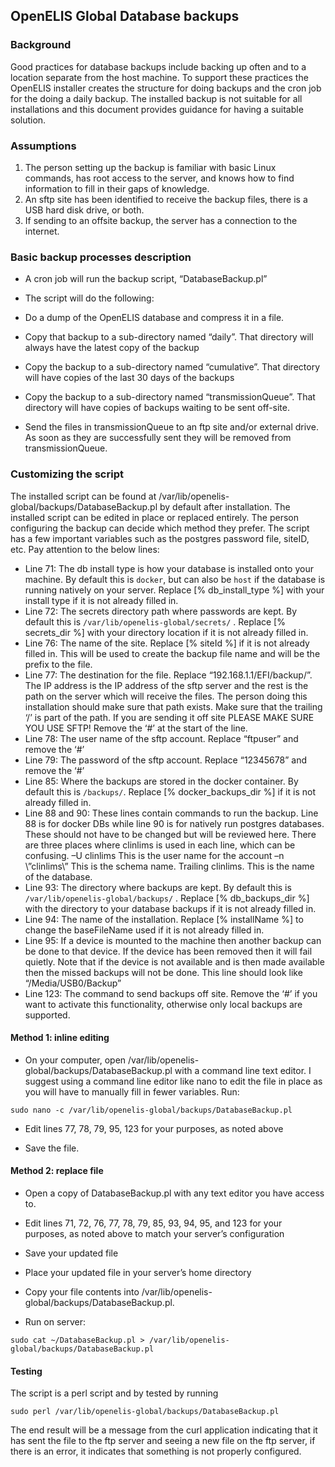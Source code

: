 ## OpenELIS Global Database backups

### Background
Good practices for database backups include backing up often and to a location separate from the host machine.  To support these practices the OpenELIS installer creates the structure for doing backups and the cron job for the doing a daily backup.  The installed backup is not suitable for all installations and this document provides guidance for having a suitable solution.
### Assumptions
1. The person setting up the backup is familiar with basic Linux commands, has root access to the server, and knows how to find information to fill in their gaps of knowledge.
1. An sftp site has been identified to receive the backup files, there is a USB hard disk drive, or both. 
1. If sending to an offsite backup, the server has a connection to the internet.
### Basic backup processes description

* A cron job will run the backup script, “DatabaseBackup.pl”

* The script will do the following:

* Do a dump of the OpenELIS database and compress it in a file.

* Copy that backup to a sub-directory named “daily”.  That directory will always have the latest copy of the backup

* Copy the backup to a sub-directory named “cumulative”.  That directory will have copies of the last 30 days of the backups

* Copy the backup to a sub-directory named “transmissionQueue”.  That directory will have copies of backups waiting to be sent off-site.  

* Send the files in transmissionQueue to an ftp site and/or external drive.  As soon as they are successfully sent they will be removed from transmissionQueue.

### Customizing the script

The installed script can be found at /var/lib/openelis-global/backups/DatabaseBackup.pl by default after installation.  The installed script can be edited in place or replaced entirely. The person configuring the backup can decide which method they prefer. The script has a few important variables such as the postgres password file, siteID, etc. Pay attention to the below lines:

* Line 71: The db install type is how your database is installed onto your machine. By default this is `docker`, but can also be `host` if the database is running natively on your server. Replace [% db_install_type %] with your install type if it is not already filled in.
* Line 72: The secrets directory path where passwords are kept. By default this is `/var/lib/openelis-global/secrets/` . Replace [% secrets_dir %] with your directory location if it is not already filled in.
* Line 76: The name of the site.  Replace [% siteId %] if it is not already filled in.  This will be used to create the backup file name and will be the prefix to the file.
* Line 77: The destination for the file.  Replace “192.168.1.1/EFI/backup/”.  The IP address is the IP address of the sftp server and the rest is the path on the server which will receive the files.  The person doing this installation should make sure that path exists.  Make sure that the trailing ‘/’ is part of the path. If you are sending it off site PLEASE MAKE SURE YOU USE SFTP! Remove the ‘#’ at the start of the line.
* Line 78: The user name of the sftp account.  Replace “ftpuser” and remove the ‘#’
* Line 79: The password of the sftp account. Replace “12345678” and remove the ‘#’
* Line 85: Where the backups are stored in the docker container. By default this is `/backups/`. Replace [% docker_backups_dir %] if it is not already filled in.
* Line 88 and 90: These lines contain commands to run the backup. Line 88 is for docker DBs while line 90 is for natively run postgres databases. These should not have to be changed but will be reviewed here.  There are three places where clinlims is used in each line, which can be confusing.
–U clinlims This is the user name for the account
–n \”clinlims\” This is the schema name.
Trailing clinlims.  This is the name of the database.
* Line 93: The directory where backups are kept. By default this is `/var/lib/openelis-global/backups/` . Replace [% db_backups_dir %] with the directory to your database backups if it is not already filled in.
* Line 94: The name of the installation. Replace [% installName %] to change the baseFileName used if it is not already filled in.
* Line 95:  If a device is mounted to the machine then another backup can be done to that device.  If the device has been removed then it will fail quietly.  Note that if the device is not available and is then made available then the missed backups will not be done. This line should look like “/Media/USB0/Backup”
* Line 123: The command to send backups off site. Remove the ‘#’ if you want to activate this functionality, otherwise only local backups are supported.

#### Method 1: inline editing
* On your computer, open /var/lib/openelis-global/backups/DatabaseBackup.pl with a command line text editor. I suggest using a command line editor like nano to edit the file in place as you will have to manually fill in fewer variables. Run:

``sudo nano -c /var/lib/openelis-global/backups/DatabaseBackup.pl`` 

* Edit lines 77, 78, 79, 95, 123 for your purposes, as noted above

* Save the file. 

#### Method 2: replace file 
* Open a copy of DatabaseBackup.pl with any text editor you have access to.

* Edit lines 71, 72, 76, 77, 78, 79, 85, 93, 94, 95, and 123 for your purposes, as noted above to match your server’s configuration

* Save your updated file

* Place your updated file in your server’s home directory

* Copy your file contents into /var/lib/openelis-global/backups/DatabaseBackup.pl. 

* Run on server:
	
``sudo cat ~/DatabaseBackup.pl > /var/lib/openelis-global/backups/DatabaseBackup.pl``
#### Testing

The script is a perl script and by tested by running

``sudo perl /var/lib/openelis-global/backups/DatabaseBackup.pl``

The end result will be a message from the curl application indicating that it has sent the file to the ftp server and seeing a new file on the ftp server, if there is an error, it indicates that something is not properly configured. 
